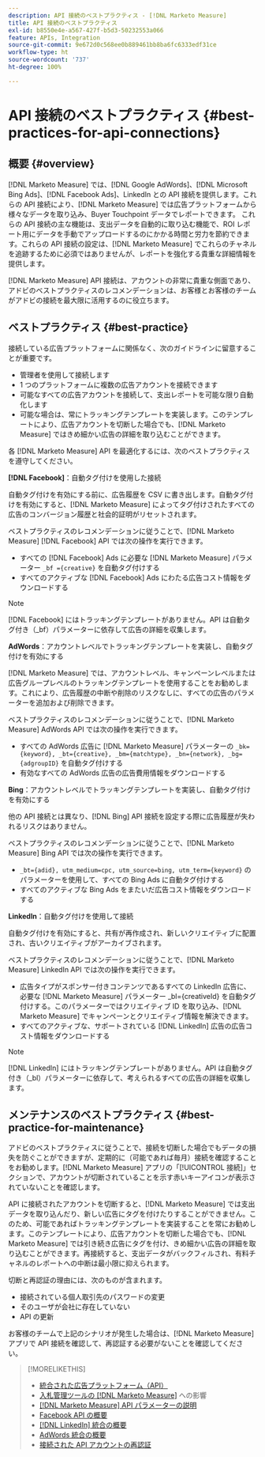 ```yaml
---
description: API 接続のベストプラクティス - [!DNL Marketo Measure]
title: API 接続のベストプラクティス
exl-id: b8550e4e-a567-427f-b5d3-50232553a066
feature: APIs, Integration
source-git-commit: 9e672d0c568ee0b889461bb8ba6fc6333edf31ce
workflow-type: ht
source-wordcount: '737'
ht-degree: 100%

---
```


# API 接続のベストプラクティス {#best-practices-for-api-connections}

## 概要 {#overview}

[!DNL Marketo Measure] では、[!DNL Google AdWords]、[!DNL Microsoft Bing Ads]、[!DNL Facebook Ads]、LinkedIn との API 接続を提供します。これらの API 接続により、[!DNL Marketo Measure] では広告プラットフォームから様々なデータを取り込み、Buyer Touchpoint データでレポートできます。 これらの API 接続の主な機能は、支出データを自動的に取り込む機能で、ROI レポート用にデータを手動でアップロードするのにかかる時間と労力を節約できます。これらの API 接続の設定は、[!DNL Marketo Measure] でこれらのチャネルを追跡するために必須ではありませんが、レポートを強化する貴重な詳細情報を提供します。

[!DNL Marketo Measure] API 接続は、アカウントの非常に貴重な側面であり、アドビのベストプラクティスのレコメンデーションは、お客様とお客様のチームがアドビの接続を最大限に活用するのに役立ちます。

## ベストプラクティス {#best-practice}

接続している広告プラットフォームに関係なく、次のガイドラインに留意することが重要です。

* 管理者を使用して接続します
* 1 つのプラットフォームに複数の広告アカウントを接続できます
* 可能なすべての広告アカウントを接続して、支出レポートを可能な限り自動化します
* 可能な場合は、常にトラッキングテンプレートを実装します。このテンプレートにより、広告アカウントを切断した場合でも、[!DNL Marketo Measure] ではきめ細かい広告の詳細を取り込むことができます。

各 [!DNL Marketo Measure] API を最適化するには、次のベストプラクティスを遵守してください。

**[!DNL Facebook]**：自動タグ付けを使用した接続

自動タグ付けを有効にする前に、広告履歴を CSV に書き出します。自動タグ付けを有効にすると、[!DNL Marketo Measure] によってタグ付けされたすべての広告のコンバージョン履歴と社会的証明がリセットされます。

ベストプラクティスのレコメンデーションに従うことで、[!DNL Marketo Measure] [!DNL Facebook] API では次の操作を実行できます。

* すべての [!DNL Facebook] Ads に必要な [!DNL Marketo Measure] パラメーター `_bf ={creative}` を自動タグ付けする
* すべてのアクティブな [!DNL Facebook] Ads にわたる広告コスト情報をダウンロードする

>[!NOTE]
>
>[!DNL Facebook] にはトラッキングテンプレートがありません。API は自動タグ付き（_bf）パラメーターに依存して広告の詳細を収集します。

**AdWords**：アカウントレベルでトラッキングテンプレートを実装し、自動タグ付けを有効にする

[!DNL Marketo Measure] では、アカウントレベル、キャンペーンレベルまたは広告グループレベルのトラッキングテンプレートを使用することをお勧めします。これにより、広告履歴の中断や削除のリスクなしに、すべての広告のパラメーターを追加および削除できます。

ベストプラクティスのレコメンデーションに従うことで、[!DNL Marketo Measure] AdWords API では次の操作を実行できます。

* すべての AdWords 広告に [!DNL Marketo Measure] パラメーターの `_bk={keyword}, _bt={creative}, _bm={matchtype}, _bn={network}, _bg={adgroupID}` を自動タグ付けする
* 有効なすべての AdWords 広告の広告費用情報をダウンロードする

**Bing**：アカウントレベルでトラッキングテンプレートを実装し、自動タグ付けを有効にする

他の API 接続とは異なり、[!DNL Bing] API 接続を設定する際に広告履歴が失われるリスクはありません。

ベストプラクティスのレコメンデーションに従うことで、[!DNL Marketo Measure] Bing API では次の操作を実行できます。
* `_bt={adid}, utm_medium=cpc, utm_source=bing, utm_term={keyword}` のパラメーターを使用して、すべての Bing Ads に自動タグ付けする
* すべてのアクティブな Bing Ads をまたいだ広告コスト情報をダウンロードする

**LinkedIn**：自動タグ付けを使用して接続

自動タグ付けを有効にすると、共有が再作成され、新しいクリエイティブに配置され、古いクリエイティブがアーカイブされます。

ベストプラクティスのレコメンデーションに従うことで、[!DNL Marketo Measure] LinkedIn API では次の操作を実行できます。

* 広告タイプがスポンサー付きコンテンツであるすべての LinkedIn 広告に、必要な [!DNL Marketo Measure] パラメーター _bl={creativeId} を自動タグ付けする。このパラメーターではクリエイティブ ID を取り込み、[!DNL Marketo Measure] でキャンペーンとクリエイティブ情報を解決できます。
* すべてのアクティブな、サポートされている [!DNL LinkedIn] 広告の広告コスト情報をダウンロードする

>[!NOTE]
>
>[!DNL LinkedIn] にはトラッキングテンプレートがありません。API は自動タグ付き（_bl）パラメーターに依存して、考えられるすべての広告の詳細を収集します。

## メンテナンスのベストプラクティス {#best-practice-for-maintenance}

アドビのベストプラクティスに従うことで、接続を切断した場合でもデータの損失を防ぐことができますが、定期的に（可能であれば毎月）接続を確認することをお勧めします。[!DNL Marketo Measure] アプリの「[!UICONTROL 接続]」セクションで、アカウントが切断されていることを示す赤いキーアイコンが表示されていないことを確認します。

API に接続されたアカウントを切断すると、[!DNL Marketo Measure] では支出データを取り込んだり、新しい広告にタグを付けたりすることができません。このため、可能であればトラッキングテンプレートを実装することを常にお勧めします。このテンプレートにより、広告アカウントを切断した場合でも、[!DNL Marketo Measure] では引き続き広告にタグを付け、きめ細かい広告の詳細を取り込むことができます。再接続すると、支出データがバックフィルされ、有料チャネルのレポートへの中断は最小限に抑えられます。

切断と再認証の理由には、次のものが含まれます。

* 接続されている個人取引先のパスワードの変更
* そのユーザが会社に存在していない
* API の更新

お客様のチームで上記のシナリオが発生した場合は、[!DNL Marketo Measure] アプリで API 接続を確認して、再認証する必要がないことを確認してください。

>[!MORELIKETHIS]
>
>* [統合された広告プラットフォーム（API）](/help/api-connections/utilizing-marketo-measures-api-connections/integrated-ad-platforms.md)
>* [入札管理ツールの  [!DNL Marketo Measure]](/help/api-connections/utilizing-marketo-measures-api-connections/how-bid-management-tools-affect-marketo-measure.md) への影響
>* [[!DNL Marketo Measure]  API パラメーターの説明](/help/api-connections/utilizing-marketo-measures-api-connections/marketo-measure-parameters.md)
>* [Facebook API の概要](/help/api-connections/utilizing-marketo-measures-api-connections/facebook-api.md)
>* [[!DNL LinkedIn]  統合の概要](/help/api-connections/utilizing-marketo-measures-api-connections/linkedin-integration.md)
>* [AdWords 統合の概要](/help/api-connections/utilizing-marketo-measures-api-connections/understanding-marketo-measure-adwords-tagging.md)
>* [接続された API アカウントの再認証](/help/api-connections/utilizing-marketo-measures-api-connections/reauthorizing-connected-accounts.md)
